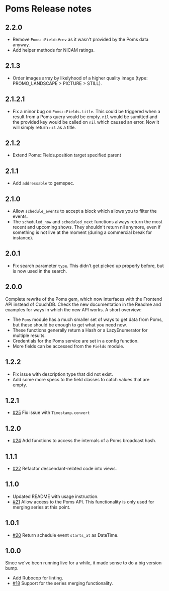 # Poms Release notes

## 2.2.0

* Remove `Poms::Fields#rev` as it wasn't provided by the Poms data anyway.
* Add helper methods for NICAM ratings.

## 2.1.3

* Order images array by likelyhood of a higher quality image (type: PROMO_LANDSCAPE > PICTURE > STILL).

## 2.1.2.1

* Fix a minor bug on `Poms::Fields.title`. This could be triggered when a result from a Poms query would be empty. `nil` would be sumitted and the provided key would be called on `nil` which caused an error. Now it will simply return `nil` as a title.

## 2.1.2

* Extend Poms::Fields.position target specified parent

## 2.1.1

* Add `addressable` to gemspec.

## 2.1.0

* Allow `schedule_events` to accept a block which allows you to filter the events.
* The `scheduled_now` and `scheduled_next` functions always return the most recent and upcoming shows. They shouldn't return nil anymore, even if something is not live at the moment (during a commercial break for instance).

## 2.0.1

* Fix search parameter `type`. This didn't get picked up properly before, but is now used in the search.

## 2.0.0

Complete rewrite of the Poms gem, which now interfaces with the Frontend API instead of CouchDB. Check the new documentation in the Readme and examples for ways in which the new API works. A short overview:

* The `Poms` module has a much smaller set of ways to get data from Poms, but these should be enough to get what you need now.
* These functions generally return a Hash or a LazyEnumerator for multiple results.
* Credentials for the Poms service are set in a config function.
* More fields can be accessed from the `Fields` module.

## 1.2.2

* Fix issue with description type that did not exist.
* Add some more specs to the field classes to catch values that are empty.

## 1.2.1

* [#25](https://github.com/brightin/poms/pull/25) Fix issue with `Timestamp.convert`

## 1.2.0

* [#24](https://github.com/brightin/poms/pull/24) Add functions to access the internals of a Poms broadcast hash.

## 1.1.1

* [#22](https://github.com/brightin/poms/pull/22) Refactor descendant-related code into views.

## 1.1.0

* Updated README with usage instruction.
* [#21](https://github.com/brightin/poms/pull/21) Allow access to the Poms API. This functionality is only used for merging series at this point.

## 1.0.1

* [#20](https://github.com/brightin/poms/pull/20) Return schedule event `starts_at` as DateTime.

## 1.0.0

Since we've been running live for a while, it made sense to do a big version bump.

* Add Rubocop for linting.
* [#18](https://github.com/brightin/poms/pull/18) Support for the series merging functionality.
